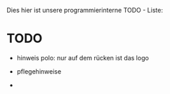 Dies hier ist unsere programmierinterne TODO - Liste:

# TODO

- hinweis polo: nur auf dem rücken ist das logo

- pflegehinweise

-